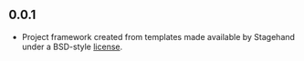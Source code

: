 ## 0.0.1

- Project framework created from templates made available by Stagehand 
under a BSD-style [license](https://github.com/dart-lang/stagehand/blob/master/LICENSE).

